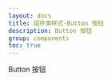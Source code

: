 ```yaml
---
layout: docs
title: 组件类样式-Button 按钮
description: Button 按钮
group: components
toc: true
---
```


Button 按钮
